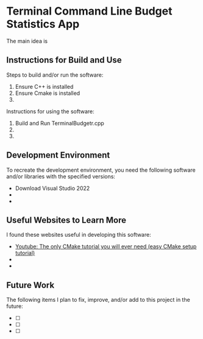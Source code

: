 # Terminal Command Line Budget Statistics App
The main idea is 


## Instructions for Build and Use

Steps to build and/or run the software:

1. Ensure C++ is installed
2. Ensure Cmake is installed
3.

Instructions for using the software:

1. Build and Run TerminalBudgetr.cpp
2.
3.

## Development Environment 

To recreate the development environment, you need the following software and/or libraries with the specified versions:

* Download Visual Studio 2022
*
*

## Useful Websites to Learn More

I found these websites useful in developing this software:

* [Youtube: The only CMake tutorial you will ever need (easy CMake setup tutorial)](https://www.youtube.com/watch?v=A735Y4kMIPM)
*
*

## Future Work

The following items I plan to fix, improve, and/or add to this project in the future:

* [ ] 
* [ ]
* [ ]